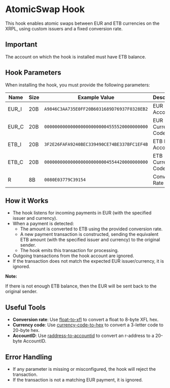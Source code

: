 # AtomicSwap Hook

This hook enables atomic swaps between EUR and ETB currencies on the XRPL, using custom issuers and a fixed conversion rate.

## Important

The account on which the hook is installed must have ETB balance.

## Hook Parameters

When installing the hook, you must provide the following parameters:

| Name  | Size | Example Value                              | Description             |
| ----- | ---- | ------------------------------------------ | ----------------------- |
| EUR_I | 20B  | `A9846C3AA735E0FF20B6031689D76937F0328EB2` | EUR Issuer AccountID    |
| EUR_C | 20B  | `0000000000000000000000004555520000000000` | EUR Currency Code (hex) |
| ETB_I | 20B  | `3F2E26FAFA9240BEC339490CE74BE337BFC1EF4B` | ETB Issuer AccountID    |
| ETB_C | 20B  | `0000000000000000000000004554420000000000` | ETB Currency Code (hex) |
| R     | 8B   | `0080E03779C39154`                         | Conversion Rate (XFL)   |

## How it Works

- The hook listens for incoming payments in EUR (with the specified issuer and currency).
- When a payment is detected:
  - The amount is converted to ETB using the provided conversion rate.
  - A new payment transaction is constructed, sending the equivalent ETB amount (with the specified issuer and currency) to the original sender.
  - The hook emits this transaction for processing.
- Outgoing transactions from the hook account are ignored.
- If the transaction does not match the expected EUR issuer/currency, it is ignored.

**Note:**

If there is not enough ETB balance, then the EUR will be sent back to the original sender.

## Useful Tools

- **Conversion rate**: Use [float-to-xfl](https://hooks.services/tools/float-to-xfl) to convert a float to 8-byte XFL hex.
- **Currency code**: Use [currency-code-to-hex](https://hooks.services/tools/currency-code-to-hex) to convert a 3-letter code to 20-byte hex.
- **AccountID**: Use [raddress-to-accountid](https://hooks.services/tools/raddress-to-accountid) to convert an r-address to a 20-byte AccountID.

## Error Handling

- If any parameter is missing or misconfigured, the hook will reject the transaction.
- If the transaction is not a matching EUR payment, it is ignored.
